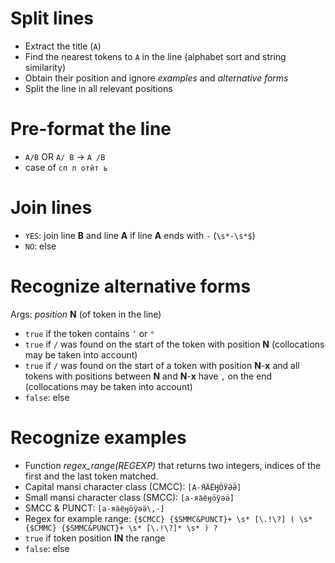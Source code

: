 # Split lines
- Extract the title (`A`)
- Find the nearest tokens to `A` in the line (alphabet sort and string similarity)
- Obtain their position and ignore *examples* and *alternative forms*
- Split the line in all relevant positions

# Pre-format the line
- `A/B` OR `A/ B` -> `A /B`
- case of `сп л отйт ь`

# Join lines
- `YES`: join line **B** and line **A** if line **A** ends with `-` (`\s*-\s*$`)
- `NO`: else


# Recognize alternative forms
Args: *position* **N** (of token in the line)
- `true` if the token contains `’` or `°`
- `true` if `/` was found on the start of the token with position **N** (collocations may be taken into account)
- `true` if `/` was found on the start of a token with position **N**-**x** and all tokens with positions between **N** and **N**-**x** have `,` on the end (collocations may be taken into account)
- `false`: else

# Recognize examples
- Function *regex_range(REGEXP)* that returns two integers, indices of the first and the last token matched.
- Capital mansi character class (CMCC): `[А-ЯӒЁӇӦӰӘӚ]`
- Small mansi character class (SMCC): `[а-яӓёӈӧӱәӛ]`
- SMCC & PUNCT: `[а-яӓёӈӧӱәӛ\,-]`
- Regex for example range: `{$CMCC} {$SMMC&PUNCT}+ \s* [\.!\?] ( \s* {$CMMC} {$SMMC&PUNCT}+ \s* [\.!\?]* \s* ) ?`
- `true` if token position **IN** the range
- `false`: else
